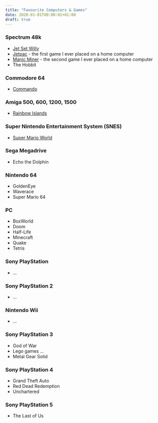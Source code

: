 ```yaml
---
title: "Favourite Computers & Games"
date: 2020-01-01T00:00:01+01:00
draft: true
---
```


### Spectrum 48k
- [Jet Set Willy](https://en.wikipedia.org/wiki/Jet_Set_Willy/)
- [Jetpac](https://en.wikipedia.org/wiki/Jetpac/) - the first game I ever placed on a home computer
- [Manic Miner](https://en.wikipedia.org/wiki/Manic_Miner/) - the second game I ever placed on a home computer
- The Hobbit

### Commodore 64
 - [Commando](https://en.wikipedia.org/wiki/Commando_(video_game)/)

### Amiga 500, 600, 1200, 1500
- [Rainbow Islands](https://en.wikipedia.org/wiki/Rainbow_Islands:_The_Story_of_Bubble_Bobble_2/)

### Super Nintendo Entertainment System (SNES)
- [Super Mario World](https://en.wikipedia.org/wiki/Super_Mario_World/)

### Sega Megadrive
- Echo the Dolphin

### Nintendo 64
- GoldenEye
- Waverace
- Super Mario 64

### PC
- BoxWorld
- Doom
- Half-Life
- Minecraft
- Quake
- Tetris

### Sony PlayStation
- ...

### Sony PlayStation 2
- ...

### Nintendo Wii
- ...

### Sony PlayStation 3
- God of War
- Lego games ...
- Metal Gear Solid

### Sony PlayStation 4
- Grand Theft Auto
- Red Dead Redemption
- Unchartered

### Sony PlayStation 5
- The Last of Us
